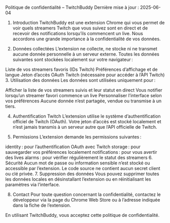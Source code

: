 Politique de confidentialité – TwitchBuddy
Dernière mise à jour : 2025-06-04

1. Introduction
TwitchBuddy est une extension Chrome qui vous permet de voir quels streamers Twitch que vous suivez sont en direct et de recevoir des notifications lorsqu’ils commencent un live.
Nous accordons une grande importance à la confidentialité de vos données.

2. Données collectées
L’extension ne collecte, ne stocke ni ne transmet aucune donnée personnelle à un serveur externe.
Toutes les données suivantes sont stockées localement sur votre navigateur :

Liste de vos streamers favoris (IDs Twitch)
Préférences d’affichage et de langue
Jeton d’accès OAuth Twitch (nécessaire pour accéder à l’API Twitch)
3. Utilisation des données
Les données sont utilisées uniquement pour :

Afficher la liste de vos streamers suivis et leur statut en direct
Vous notifier lorsqu’un streamer favori commence un live
Personnaliser l’interface selon vos préférences
Aucune donnée n’est partagée, vendue ou transmise à un tiers.

4. Authentification Twitch
L’extension utilise le système d’authentification officiel de Twitch (OAuth).
Votre jeton d’accès est stocké localement et n’est jamais transmis à un serveur autre que l’API officielle de Twitch.

5. Permissions
L’extension demande les permissions suivantes :

identity : pour l’authentification OAuth avec Twitch
storage : pour sauvegarder vos préférences localement
notifications : pour vous avertir des lives
alarms : pour vérifier régulièrement le statut des streamers
6. Sécurité
Aucun mot de passe ou information sensible n’est stocké ou accessible par l’extension.
Le code source ne contient aucun secret client ou clé privée.
7. Suppression des données
Vous pouvez supprimer toutes les données locales en désinstallant l’extension ou en réinitialisant les paramètres via l’interface.

8. Contact
Pour toute question concernant la confidentialité, contactez le développeur via la page du Chrome Web Store ou à l’adresse indiquée dans la fiche de l’extension.

En utilisant TwitchBuddy, vous acceptez cette politique de confidentialité.
